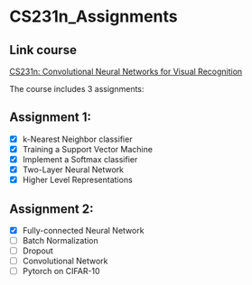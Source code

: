 # CS231n_Assignments

## Link course 
[CS231n: Convolutional Neural Networks for Visual Recognition](http://cs231n.stanford.edu/2019/syllabus.html)

The course includes 3 assignments:
## Assignment 1:
- [x] k-Nearest Neighbor classifier
- [X] Training a Support Vector Machine
- [X] Implement a Softmax classifier
- [X] Two-Layer Neural Network
- [X] Higher Level Representations

## Assignment 2:
- [x] Fully-connected Neural Network
- [ ] Batch Normalization
- [ ] Dropout
- [ ] Convolutional Network
- [ ] Pytorch on CIFAR-10
